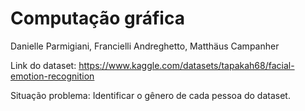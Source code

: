 # Computação gráfica

Danielle Parmigiani, Francielli Andreghetto, Matthäus Campanher

Link do dataset: https://www.kaggle.com/datasets/tapakah68/facial-emotion-recognition

Situação problema: Identificar o gênero de cada pessoa do dataset.
